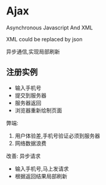 # Ajax
Asynchronous Javascript And XML

XML could be replaced by json

异步通信,实现局部刷新

## 注册实例

- 输入手机号
- 提交到服务器
- 服务器返回
- 浏览器重新绘制页面

弊端:
1. 用户体验差,手机号验证必须到服务器
2. 网络数据浪费

改善: 异步请求
- 输入手机号,马上发请求
- 根据返回结果局部刷新

